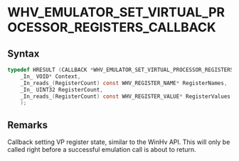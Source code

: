 # WHV_EMULATOR_SET_VIRTUAL_PROCESSOR_REGISTERS_CALLBACK


## Syntax

```c
typedef HRESULT (CALLBACK *WHV_EMULATOR_SET_VIRTUAL_PROCESSOR_REGISTERS_CALLBACK)(
    _In_ VOID* Context,
    _In_reads_(RegisterCount) const WHV_REGISTER_NAME* RegisterNames,
    _In_ UINT32 RegisterCount,
    _In_reads_(RegisterCount) const WHV_REGISTER_VALUE* RegisterValues
    );
```

## Remarks
Callback setting VP register state, similar to the WinHv API. This will only
be called right before a successful emulation call is about to return.